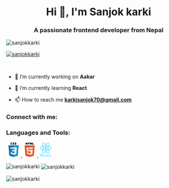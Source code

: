 <h1 align="center">Hi 👋, I'm Sanjok karki</h1>
<h3 align="center">A passionate frontend developer from Nepal</h3>

<p align="left"> <img src="https://komarev.com/ghpvc/?username=sanjokkarki&label=Profile%20views&color=0e75b6&style=flat" alt="sanjokkarki" /> </p>

<p align="left"> <a href="https://github.com/ryo-ma/github-profile-trophy"><img src="https://github-profile-trophy.vercel.app/?username=sanjokkarki" alt="sanjokkarki" /></a> </p>

<p align="left"> <a href="https://twitter.com/" target="blank"><img src="https://img.shields.io/twitter/follow/?logo=twitter&style=for-the-badge" alt="" /></a> </p>

- 🔭 I’m currently working on **Aakar**

- 🌱 I’m currently learning **React**

- 📫 How to reach me **karkisanjok70@gmail.com**

<h3 align="left">Connect with me:</h3>
<p align="left">
</p>

<h3 align="left">Languages and Tools:</h3>
<p align="left"> <a href="https://www.w3schools.com/css/" target="_blank" rel="noreferrer"> <img src="https://raw.githubusercontent.com/devicons/devicon/master/icons/css3/css3-original-wordmark.svg" alt="css3" width="40" height="40"/> </a> <a href="https://www.w3.org/html/" target="_blank" rel="noreferrer"> <img src="https://raw.githubusercontent.com/devicons/devicon/master/icons/html5/html5-original-wordmark.svg" alt="html5" width="40" height="40"/> </a> <a href="https://reactjs.org/" target="_blank" rel="noreferrer"> <img src="https://raw.githubusercontent.com/devicons/devicon/master/icons/react/react-original-wordmark.svg" alt="react" width="40" height="40"/> </a> </p>

<p><img align="left" src="https://github-readme-stats.vercel.app/api/top-langs?username=sanjokkarki&show_icons=true&locale=en&layout=compact" alt="sanjokkarki" /></p>

<p>&nbsp;<img align="center" src="https://github-readme-stats.vercel.app/api?username=sanjokkarki&show_icons=true&locale=en" alt="sanjokkarki" /></p>

<p><img align="center" src="https://github-readme-streak-stats.herokuapp.com/?user=sanjokkarki&" alt="sanjokkarki" /></p>
